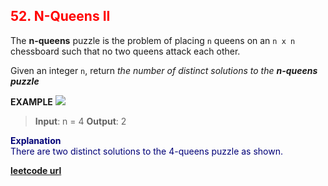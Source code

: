 <h2 style="color:#F00;">52. N-Queens II</h2>

The **n-queens** puzzle is the problem of placing `n` queens on an `n x n` chessboard such that no two queens attack each other.

Given an integer `n`, return _the number of distinct solutions to the **n-queens puzzle**_

**EXAMPLE**
![](https://assets.leetcode.com/uploads/2020/11/13/queens.jpg)
>**Input**: n = 4
**Output**: 2

<p style="color:#007;">
<b>Explanation</b><br>
There are two distinct solutions to the 4-queens puzzle as shown.
</p>

**[leetcode url](https://leetcode.com/problems/n-queens-ii/description)**